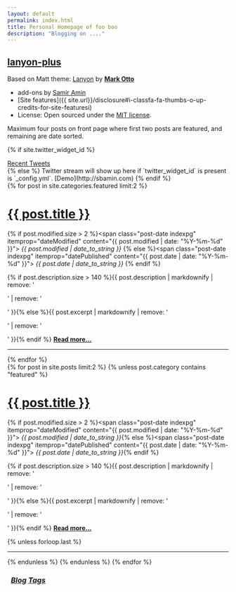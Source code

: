 ```yaml
---
layout: default
permalink: index.html
title: Personal Homepage of foo boo
description: "Blogging on ...."
---
```


## [lanyon-plus](https://github.com/dyndna/lanyon-plus)

Based on Matt theme: [Lanyon](http://lanyon.getpoole.com) by [**Mark Otto**](https://github.com/mdo)

* add-ons by [Samir Amin](http://sbamin.com)
* [Site features]({{ site.url}}/disclosure#i-classfa-fa-thumbs-o-up-credits-for-site-featuresi)
* License: Open sourced under the [MIT license](http://sbamin.com/disclosure/#theme-major-credit--license). 

Maximum four posts on front page where first two posts are featured, and remaining are date sorted.

{% if site.twitter_widget_id %}
<div class="text-tweets">
<div class="tweets">
<a class="twitter-timeline"
  data-dnt="true"
  width="600"
  height="250"
  href="https://twitter.com/{{ site.owner.twitter }}"
  data-widget-id="{{ site.twitter_widget_id }}"
  data-tweet-limit="2"
  data-chrome="noheader nofooter noborders noscrollbar transparent">
  Recent Tweets</a>
</div>
<script>
    !function(d,s,id){var js,fjs=d.getElementsByTagName(s)[0],p=/^http:/.test(d.location)?'http':'https';if(!d.getElementById(id)){js=d.createElement(s);js.id=id;js.src=p+"://platform.twitter.com/widgets.js";fjs.parentNode.insertBefore(js,fjs);}}(document,"script","twitter-wjs");
</script>
</div>
{% else %}
Twitter stream will show up here if `twitter_widget_id` is present is `_config.yml`. [Demo](http://sbamin.com)
{% endif %}

<div class="posts">
  {% for post in site.categories.featured limit:2 %}
  <div class="post">
    <h1 class="post-title">
      <a href="{{ site.url }}{{ post.url }}">
        {{ post.title }}
      </a>
    </h1>

  {% if post.modified.size > 2 %}<span class="post-date indexpg" itemprop="dateModified" content="{{ post.modified | date: "%Y-%m-%d" }}"><i class="fa fa-edit" title="Last updated"> {{ post.modified | date_to_string }}</i> <a href="{{ site.url }}/featured" title="Featured posts"><i class="fa fa-paperclip" title="Featured" class="social-icons"></i></a></span>{% else %}<span class="post-date indexpg" itemprop="datePublished" content="{{ post.date | date: "%Y-%m-%d" }}"><i class="fa fa-calendar" title="Date published"> {{ post.date | date_to_string }}</i> <a href="{{ site.url }}/featured" title="Featured posts"><i class="fa fa-paperclip" title="Featured" class="social-icons"></i></a></span>{% endif %}

 {% if post.description.size > 140 %}{{ post.description | markdownify | remove: '<p>' | remove: '</p>' }}{% else %}{{ post.excerpt | markdownify | remove: '<p>' | remove: '</p>' }}{% endif %} <a href="{{ site.url }}{{ post.url }}" title="Read more"><strong>Read more...</strong></a>
  </div>
  <hr class="transp">
  {% endfor %}
</div>

<div class="posts">
  {% for post in site.posts limit:2 %}
  {% unless post.category contains "featured" %}
  <div class="post">
    <h1 class="post-title">
      <a href="{{ site.url }}{{ post.url }}">
        {{ post.title }}
      </a>
    </h1>

  {% if post.modified.size > 2 %}<span class="post-date indexpg" itemprop="dateModified" content="{{ post.modified | date: "%Y-%m-%d" }}"><i class="fa fa-edit" title="Last updated"> {{ post.modified | date_to_string }}</i></span>{% else %}<span class="post-date indexpg" itemprop="datePublished" content="{{ post.date | date: "%Y-%m-%d" }}"><i class="fa fa-calendar" title="Date published"> {{ post.date | date_to_string }}</i></span>{% endif %}

 {% if post.description.size > 140 %}{{ post.description | markdownify | remove: '<p>' | remove: '</p>' }}{% else %}{{ post.excerpt | markdownify | remove: '<p>' | remove: '</p>' }}{% endif %} <a href="{{ site.url }}{{ post.url }}" title="Read more"><strong>Read more...</strong></a>
  </div>
  {% unless forloop.last %}<hr class="transp">{% endunless %}
  {% endunless %}
  {% endfor %}
</div>
<h3 class="post-title">
<div class="pagination" style="margin: 0.5rem;">
    <a class="pagination-item older" href="{{ site.url }}/blog"><i class="fa fa-edit"> Blog</i></a>
    <a class="pagination-item newer" href="{{ site.url }}/tags"><i class="fa fa-tags"> Tags</i></a>
</div>
</h3>
